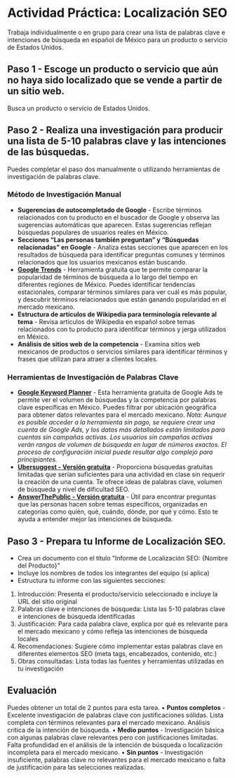 # Actividad Práctica: Localización SEO
Trabaja individualmente o en grupo para crear una lista de palabras clave e intenciones de búsqueda en español de México para un producto o servicio de Estados Unidos.

## Paso 1 - Escoge un producto o servicio que aún no haya sido localizado que se vende a partir de un sitio web. 
Busca un producto o servicio de Estados Unidos.

## Paso 2 - Realiza una investigación para producir una lista de 5-10 palabras clave y las intenciones de las búsquedas. 
Puedes completar el paso dos manualmente o utilizando herramientas de investigación de palabras clave.

### Método de Investigación Manual
- **Sugerencias de autocompletado de Google** - Escribe términos relacionados con tu producto en el buscador de Google y observa las sugerencias automáticas que aparecen. Estas sugerencias reflejan búsquedas populares de usuarios reales en México.
-	**Secciones “Las personas también preguntan” y “Búsquedas relacionadas” en Google** - Analiza estas secciones que aparecen en los resultados de búsqueda para identificar preguntas comunes y términos relacionados que los usuarios mexicanos están buscando.
-	**[Google Trends](https://trends.google.com/trends/)** - Herramienta gratuita que te permite comparar la popularidad de términos de búsqueda a lo largo del tiempo en diferentes regiones de México. Puedes identificar tendencias estacionales, comparar términos similares para ver cuál es más popular, y descubrir términos relacionados que están ganando popularidad en el mercado mexicano.
-	**Estructura de artículos de Wikipedia para terminología relevante al tema** - Revisa artículos de Wikipedia en español sobre temas relacionados con tu producto para identificar términos y jerga utilizados en México.
-	**Análisis de sitios web de la competencia** - Examina sitios web mexicanos de productos o servicios similares para identificar términos y frases que utilizan para atraer a clientes locales.

### Herramientas de Investigación de Palabras Clave
-	**[Google Keyword Planner](https://support.google.com/google-ads/answer/7337243?hl=es-MX)** - Esta herramienta gratuita de Google Ads te permite ver el volumen de búsquedas y la competencia por palabras clave específicas en México. Puedes filtrar por ubicación geográfica para obtener datos relevantes para el mercado mexicano. *Nota: Aunque es posible acceder a la herramienta sin pago, se requiere crear una cuenta de Google Ads, y los datos más detallados están limitados para cuentas sin campañas activas. Los usuarios sin campañas activas verán rangos de volumen de búsqueda en lugar de números exactos. El proceso de configuración inicial puede resultar algo complejo para principiantes.*
-	**[Ubersuggest - Versión gratuita](https://neilpatel.com/ubersuggest/)** - Proporciona búsquedas gratuitas limitadas que serían suficientes para una actividad en clase sin requerir la creación de una cuenta. Te ofrece ideas de palabras clave, volumen de búsqueda y nivel de dificultad SEO.
-	**[AnswerThePublic - Versión gratuita](https://answerthepublic.com)** - Útil para encontrar preguntas que las personas hacen sobre temas específicos, organizadas en categorías como quién, qué, cuándo, dónde, por qué y cómo. Esto te ayuda a entender mejor las intenciones de búsqueda.

## Paso 3 - Prepara tu Informe de Localización SEO.
-	Crea un documento con el título "Informe de Localización SEO: {Nombre del Producto}"
-	Incluye los nombres de todos los integrantes del equipo (si aplica)
-	Estructura tu informe con las siguientes secciones:
1.	Introducción: Presenta el producto/servicio seleccionado e incluye la URL del sitio original
2.	Palabras clave e intenciones de búsqueda: Lista las 5-10 palabras clave e intenciones de búsqueda identificadas
3.	Justificación: Para cada palabra clave, explica por qué es relevante para el mercado mexicano y cómo refleja las intenciones de búsqueda locales
4.	Recomendaciones: Sugiere cómo implementar estas palabras clave en diferentes elementos SEO (meta tags, encabezados, contenido, etc.)
5.	Obras consultadas: Lista todas las fuentes y herramientas utilizadas en tu investigación

## Evaluación
Puedes obtener un total de 2 puntos para esta tarea.
•	**Puntos completos** - Excelente investigación de palabras clave con justificaciones sólidas. Lista completa con términos relevantes para el mercado mexicano. Análisis critica de la intención de búsqueda.
•	**Medio puntos** - Investigación básica con algunas palabras clave relevantes pero con justificaciones limitadas. Falta profundidad en el análisis de la intención de búsqueda o localización incompleta para el mercado mexicano.
•	**Sin puntos** - Investigación insuficiente, palabras clave no relevantes para el mercado mexicano o falta de justificación para las selecciones realizadas.

